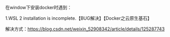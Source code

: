 在window下安装docker时遇到：

1.WSL 2 installation is incomplete.【BUG解决】【Docker之云原生基石】

解决方式：https://blog.csdn.net/weixin_52908342/article/details/125287743